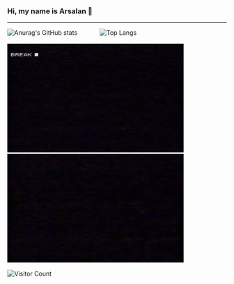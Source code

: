 ### Hi, my name is Arsalan 👋

-----

<!--
**Azzy001/Azzy001** is a ✨ _special_ ✨ repository because its `README.md` (this file) appears on your GitHub profile.

Here are some ideas to get you started:

- 🔭 I’m currently working on ...
- 🌱 I’m currently learning ...
- 👯 I’m looking to collaborate on ...
- 🤔 I’m looking for help with ...
- 💬 Ask me about ...
- 📫 How to reach me: ...
- 😄 Pronouns: ...
- ⚡ Fun fact: ...
-->

![Anurag's GitHub stats](https://github-readme-stats.vercel.app/api?username=Azzy001&show_icons=true&theme=radical)
&nbsp;
&nbsp;
&nbsp;
&nbsp;
&nbsp;
&nbsp;
![Top Langs](https://github-readme-stats.vercel.app/api/top-langs/?username=Azzy001&theme=tokyonight)
<br>
<br>
<img src="https://github.com/Azzy001/Azzy001/blob/main/images/program2.gif" height=250 width=405>
&nbsp;
&nbsp;
&nbsp;
&nbsp;
&nbsp;
<img src="https://github.com/Azzy001/Azzy001/blob/main/images/program3.gif" height=250 width=405>


![Visitor Count](https://profile-counter.glitch.me/{Azzy001}/count.svg)


